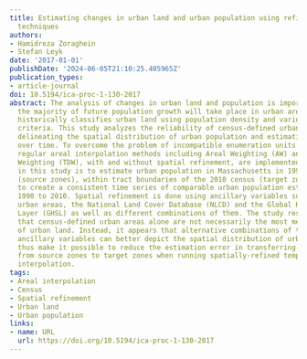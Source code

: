 ```yaml
---
title: Estimating changes in urban land and urban population using refined areal interpolation
  techniques
authors:
- Hamidreza Zoraghein
- Stefan Leyk
date: '2017-01-01'
publishDate: '2024-06-05T21:10:25.405965Z'
publication_types:
- article-journal
doi: 10.5194/ica-proc-1-130-2017
abstract: The analysis of changes in urban land and population is important because
  the majority of future population growth will take place in urban areas. U.S. Census
  historically classifies urban land using population density and various land-use
  criteria. This study analyzes the reliability of census-defined urban lands for
  delineating the spatial distribution of urban population and estimating its changes
  over time. To overcome the problem of incompatible enumeration units between censuses,
  regular areal interpolation methods including Areal Weighting (AW) and Target Density
  Weighting (TDW), with and without spatial refinement, are implemented. The goal
  in this study is to estimate urban population in Massachusetts in 1990 and 2000
  (source zones), within tract boundaries of the 2010 census (target zones), respectively,
  to create a consistent time series of comparable urban population estimates from
  1990 to 2010. Spatial refinement is done using ancillary variables such as census-defined
  urban areas, the National Land Cover Database (NLCD) and the Global Human Settlement
  Layer (GHSL) as well as different combinations of them. The study results suggest
  that census-defined urban areas alone are not necessarily the most meaningful delineation
  of urban land. Instead, it appears that alternative combinations of the above-mentioned
  ancillary variables can better depict the spatial distribution of urban land, and
  thus make it possible to reduce the estimation error in transferring the urban population
  from source zones to target zones when running spatially-refined temporal areal
  interpolation.
tags:
- Areal interpolation
- Census
- Spatial refinement
- Urban land
- Urban population
links:
- name: URL
  url: https://doi.org/10.5194/ica-proc-1-130-2017
---
```

